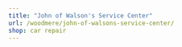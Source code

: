 ```yaml
---
title: "John of Walson's Service Center"
url: /woodmere/john-of-walsons-service-center/
shop: car repair
---
```

